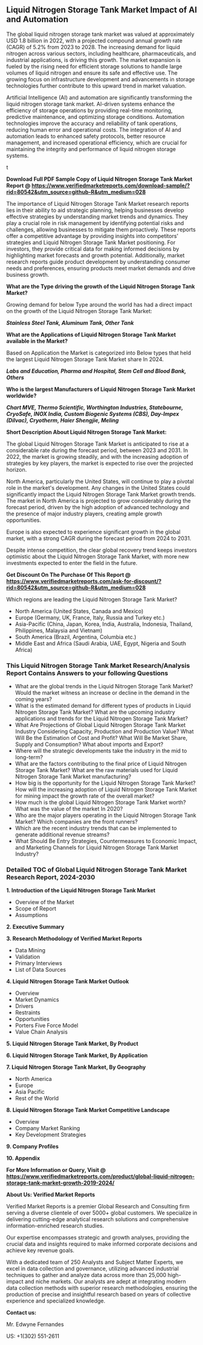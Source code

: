 <h2>Liquid Nitrogen Storage Tank Market Impact of AI and Automation</h2><p>The global liquid nitrogen storage tank market was valued at approximately USD 1.8 billion in 2022, with a projected compound annual growth rate (CAGR) of 5.2% from 2023 to 2028. The increasing demand for liquid nitrogen across various sectors, including healthcare, pharmaceuticals, and industrial applications, is driving this growth. The market expansion is fueled by the rising need for efficient storage solutions to handle large volumes of liquid nitrogen and ensure its safe and effective use. The growing focus on infrastructure development and advancements in storage technologies further contribute to this upward trend in market valuation.</p><p>Artificial Intelligence (AI) and automation are significantly transforming the liquid nitrogen storage tank market. AI-driven systems enhance the efficiency of storage operations by providing real-time monitoring, predictive maintenance, and optimizing storage conditions. Automation technologies improve the accuracy and reliability of tank operations, reducing human error and operational costs. The integration of AI and automation leads to enhanced safety protocols, better resource management, and increased operational efficiency, which are crucial for maintaining the integrity and performance of liquid nitrogen storage systems.</p>t</p><p id="" class=""><strong>Download Full PDF Sample Copy of Liquid Nitrogen Storage Tank Market Report @ <a href="https://www.verifiedmarketreports.com/download-sample/?rid=80542&utm_source=github-R&utm_medium=028" target="_blank">https://www.verifiedmarketreports.com/download-sample/?rid=80542&utm_source=github-R&utm_medium=028</a></strong></p><p>The importance of&nbsp;Liquid Nitrogen Storage Tank Market research reports lies in their ability to aid strategic planning, helping businesses develop effective strategies by understanding market trends and dynamics. They play a crucial role in risk management by identifying potential risks and challenges, allowing businesses to mitigate them proactively. These reports offer a competitive advantage by providing insights into competitors' strategies and Liquid Nitrogen Storage Tank Market positioning. For investors, they provide critical data for making informed decisions by highlighting market forecasts and growth potential. Additionally, market research reports guide product development by understanding consumer needs and preferences, ensuring products meet market demands and drive business growth.</p><p><strong>What are the&nbsp;Type driving the growth of the Liquid Nitrogen Storage Tank Market?</strong></p><p id="" class="">Growing demand for below Type around the world has had a direct impact on the growth of the Liquid Nitrogen Storage Tank Market:</p><em><strong>Stainless Steel Tank, Aluminum Tank, Other Tank</strong></em></p><strong>What are the&nbsp;Applications&nbsp;of Liquid Nitrogen Storage Tank Market available in the Market?</strong></p><p id="" class="">Based on Application the Market is categorized into Below types that held the largest Liquid Nitrogen Storage Tank Market share In 2024.</p><em><strong>Labs and Education, Pharma and Hospital, Stem Cell and Blood Bank, Others</strong></em></p><strong>Who is the largest Manufacturers of Liquid Nitrogen Storage Tank Market worldwide?</strong></p><p><em><strong>Chart MVE, Thermo Scientific, Worthington Industries, Statebourne, CryoSafe, INOX India, Custom Biogenic Systems (CBS), Day-Impex (Dilvac), Cryotherm, Haier Shengjie, Meling</strong></em></p><p id="" class=""><strong>Short Description About Liquid Nitrogen Storage Tank Market:</strong></p><p>The global Liquid Nitrogen Storage Tank Market is anticipated to rise at a considerable rate during the forecast period, between 2023 and 2031. In 2022, the market is growing steadily, and with the increasing adoption of strategies by key players, the market is expected to rise over the projected horizon.</p><p>North America, particularly the United States, will continue to play a pivotal role in the market's development. Any changes in the United States could significantly impact the Liquid Nitrogen Storage Tank Market growth trends. The market in North America is projected to grow considerably during the forecast period, driven by the high adoption of advanced technology and the presence of major industry players, creating ample growth opportunities.</p><p>Europe is also expected to experience significant growth in the global market, with a strong CAGR during the forecast period from 2024 to 2031.</p><p>Despite intense competition, the clear global recovery trend keeps investors optimistic about the Liquid Nitrogen Storage Tank Market, with more new investments expected to enter the field in the future.</p><p id="" class=""><strong>Get Discount On The Purchase Of This Report @ <a href="https://www.verifiedmarketreports.com/ask-for-discount/?rid=80542&utm_source=github-R&utm_medium=028" target="_blank">https://www.verifiedmarketreports.com/ask-for-discount/?rid=80542&utm_source=github-R&utm_medium=028</a></strong></p>Which regions are leading the Liquid Nitrogen Storage Tank Market?</p><ul><li>North America (United States, Canada and Mexico)</li><li>Europe (Germany, UK, France, Italy, Russia and Turkey etc.)</li><li>Asia-Pacific (China, Japan, Korea, India, Australia, Indonesia, Thailand, Philippines, Malaysia and Vietnam)</li><li>South America (Brazil, Argentina, Columbia etc.)</li><li>Middle East and Africa (Saudi Arabia, UAE, Egypt, Nigeria and South Africa)</li></ul><h3 id="" class="">This Liquid Nitrogen Storage Tank Market Research/Analysis Report Contains Answers to your following Questions</h3><ul><li>What are the global trends in the Liquid Nitrogen Storage Tank Market? Would the market witness an increase or decline in the demand in the coming years?</li><li>What is the estimated demand for different types of products in Liquid Nitrogen Storage Tank Market? What are the upcoming industry applications and trends for the Liquid Nitrogen Storage Tank Market?</li><li>What Are Projections of Global Liquid Nitrogen Storage Tank Market Industry Considering Capacity, Production and Production Value? What Will Be the Estimation of Cost and Profit? What Will Be Market Share, Supply and Consumption? What about imports and Export?</li><li>Where will the strategic developments take the industry in the mid to long-term?</li><li>What are the factors contributing to the final price of Liquid Nitrogen Storage Tank Market? What are the raw materials used for Liquid Nitrogen Storage Tank Market manufacturing?</li><li>How big is the opportunity for the Liquid Nitrogen Storage Tank Market? How will the increasing adoption of Liquid Nitrogen Storage Tank Market for mining impact the growth rate of the overall market?</li><li>How much is the global Liquid Nitrogen Storage Tank Market worth? What was the value of the market In 2020?</li><li>Who are the major players operating in the Liquid Nitrogen Storage Tank Market? Which companies are the front runners?</li><li>Which are the recent industry trends that can be implemented to generate additional revenue streams?</li><li>What Should Be Entry Strategies, Countermeasures to Economic Impact, and Marketing Channels for Liquid Nitrogen Storage Tank Market Industry?</li></ul><h3 id="" class="">Detailed TOC of Global Liquid Nitrogen Storage Tank Market Research Report, 2024-2030</h3><p id="" class=""><strong>1. Introduction of the Liquid Nitrogen Storage Tank Market</strong></p><ul><li>Overview of the Market</li><li>Scope of Report</li><li>Assumptions</li></ul><p id="" class=""><strong>2. Executive Summary</strong></p><p id="" class=""><strong>3. Research Methodology of Verified Market Reports</strong></p><ul><li>Data Mining</li><li>Validation</li><li>Primary Interviews</li><li>List of Data Sources</li></ul><p id="" class=""><strong>4. Liquid Nitrogen Storage Tank Market Outlook</strong></p><ul><li>Overview</li><li>Market Dynamics</li><li>Drivers</li><li>Restraints</li><li>Opportunities</li><li>Porters Five Force Model</li><li>Value Chain Analysis</li></ul><p id="" class=""><strong>5. Liquid Nitrogen Storage Tank Market, By Product</strong></p><p id="" class=""><strong>6. Liquid Nitrogen Storage Tank Market, By Application</strong></p><p id="" class=""><strong>7. Liquid Nitrogen Storage Tank Market, By Geography</strong></p><ul><li>North America</li><li>Europe</li><li>Asia Pacific</li><li>Rest of the World</li></ul><p id="" class=""><strong>8. Liquid Nitrogen Storage Tank Market Competitive Landscape</strong></p><ul><li>Overview</li><li>Company Market Ranking</li><li>Key Development Strategies</li></ul><p id="" class=""><strong>9. Company Profiles</strong></p><p id="" class=""><strong>10. Appendix</strong></p><p id="" class=""><strong>For More Information or Query, Visit @ <a href="https://www.verifiedmarketreports.com/product/global-liquid-nitrogen-storage-tank-market-growth-2019-2024/" target="_blank">https://www.verifiedmarketreports.com/product/global-liquid-nitrogen-storage-tank-market-growth-2019-2024/</a></strong></p><p id="" class=""><strong>About Us: Verified Market Reports</strong></p><p id="" class="">Verified Market Reports is a premier Global Research and Consulting firm serving a diverse clientele of over 5000+ global customers. We specialize in delivering cutting-edge analytical research solutions and comprehensive information-enriched research studies.</p><p id="" class="">Our expertise encompasses strategic and growth analyses, providing the crucial data and insights required to make informed corporate decisions and achieve key revenue goals.</p><p id="" class="">With a dedicated team of 250 Analysts and Subject Matter Experts, we excel in data collection and governance, utilizing advanced industrial techniques to gather and analyze data across more than 25,000 high-impact and niche markets. Our analysts are adept at integrating modern data collection methods with superior research methodologies, ensuring the production of precise and insightful research based on years of collective experience and specialized knowledge.</p><p id="" class=""><strong>Contact us:</strong></p><p id="" class="">Mr. Edwyne Fernandes</p><p id="" class="">US: +1(302) 551-2611</p>